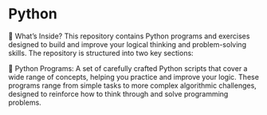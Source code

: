 # Python
🧠 What’s Inside?
This repository contains Python programs and exercises designed to build and improve your logical thinking and problem-solving skills. The repository is structured into two key sections:

🔧 Python Programs: A set of carefully crafted Python scripts that cover a wide range of concepts, helping you practice and improve your logic. These programs range from simple tasks to more complex algorithmic challenges, designed to reinforce how to think through and solve programming problems.
